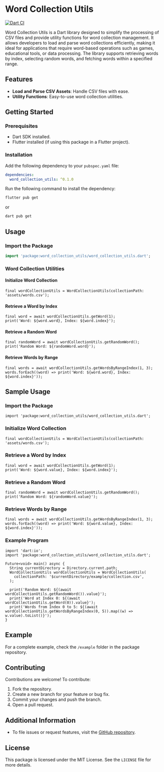 # Word Collection Utils

[![Dart CI](https://github.com/thecasualdev17/word_collection_utils/actions/workflows/dart_ci.yml/badge.svg)](https://github.com/thecasualdev17/word_collection_utils/actions/workflows/dart_ci.yml)

Word Collection Utils is a Dart library designed to simplify the processing of CSV files and provide 
utility functions for word collection management. It allows developers to load and parse 
word collections efficiently, making it ideal for applications that require word-based 
operations such as games, educational tools, or data processing. The library supports retrieving 
words by index, selecting random words, and fetching words within a specified range.

## Features

- **Load and Parse CSV Assets**: Handle CSV files with ease.
- **Utility Functions**: Easy-to-use word collection utilities.

## Getting Started

### Prerequisites

- Dart SDK installed.
- Flutter installed (if using this package in a Flutter project).

### Installation

Add the following dependency to your `pubspec.yaml` file:

```yaml
dependencies:
  word_collection_utils: ^0.1.0
```

Run the following command to install the dependency:

```bash
flutter pub get
```

or

```bash
dart pub get
```

## Usage

### Import the Package

```dart
import 'package:word_collection_utils/word_collection_utils.dart';
```
### Word Collection Utilities

#### Initialize Word Collection

```
final wordCollectionUtils = WordCollectionUtils(collectionPath: 'assets/words.csv');
```

#### Retrieve a Word by Index

```
final word = await wordCollectionUtils.getWord(1);
print('Word: ${word.word}, Index: ${word.index}');
```

#### Retrieve a Random Word

```
final randomWord = await wordCollectionUtils.getRandomWord();
print('Random Word: ${randomWord.word}');
```

#### Retrieve Words by Range

```
final words = await wordCollectionUtils.getWordsByRangeIndex(1, 3);
words.forEach((word) => print('Word: ${word.word}, Index: ${word.index}'));
```

## Sample Usage

### Import the Package

```
import 'package:word_collection_utils/word_collection_utils.dart';
```

### Initialize Word Collection

```
final wordCollectionUtils = WordCollectionUtils(collectionPath: 'assets/words.csv');
```

### Retrieve a Word by Index

```
final word = await wordCollectionUtils.getWord(1);
print('Word: ${word.value}, Index: ${word.index}');
```

### Retrieve a Random Word

```
final randomWord = await wordCollectionUtils.getRandomWord();
print('Random Word: ${randomWord.value}');
```

### Retrieve Words by Range

```
final words = await wordCollectionUtils.getWordsByRangeIndex(1, 3);
words.forEach((word) => print('Word: ${word.value}, Index: ${word.index}'));
```

### Example Program

```
import 'dart:io';
import 'package:word_collection_utils/word_collection_utils.dart';

Future<void> main() async {
  String currentDirectory = Directory.current.path;
  WordCollectionUtils wordCollectionUtils = WordCollectionUtils(
    collectionPath: '$currentDirectory/example/collection.csv',
  );

  print('Random Word: ${(await wordCollectionUtils.getRandomWord()).value}');
  print('Word at Index 0: ${(await wordCollectionUtils.getWord(0)).value}');
  print('Words from Index 0 to 5: ${(await wordCollectionUtils.getWordsByRangeIndex(0, 5)).map((w) => w.value).toList()}');
}
```

## Example

For a complete example, check the `/example` folder in the package repository.

## Contributing

Contributions are welcome! To contribute:

1. Fork the repository.
2. Create a new branch for your feature or bug fix.
3. Commit your changes and push the branch.
4. Open a pull request.

## Additional Information

- To file issues or request features, visit the [GitHub repository](https://github.com/thecasualdev17/word_collection_utils).

## License

This package is licensed under the MIT License. See the `LICENSE` file for more details.